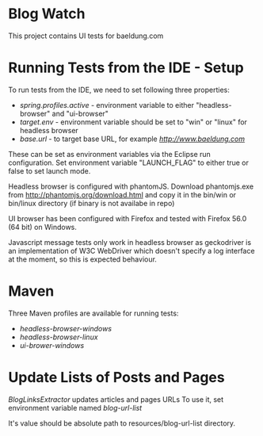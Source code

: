 Blog Watch
==========

This project contains UI tests for baeldung.com



Running Tests from the IDE - Setup
==================================

To run tests from the IDE, we need to set following three properties: 
  - _spring.profiles.active_ - environment variable to either "headless-browser" and "ui-browser"
  - _target.env_ - environment variable should be set to "win" or "linux" for headless browser
  - _base.url_ - to target base URL, for example _http://www.baeldung.com_

These can be set as environment variables via the Eclipse run configuration. 
Set environment variable "LAUNCH_FLAG" to either true or false to set launch mode. 

Headless browser is configured with phantomJS. 
Download phantomjs.exe from http://phantomjs.org/download.html and copy it in the bin/win or bin/linux directory (if binary is not availabe in repo)

UI browser has been configured with Firefox and tested with Firefox 56.0 (64 bit) on Windows. 
 
Javascript message tests only work in headless browser as geckodriver is an implementation of W3C WebDriver which doesn't specify a log interface at the moment, so this is expected behaviour. 



Maven 
==============

Three Maven profiles are available for running tests: 
  - _headless-browser-windows_
  - _headless-browser-linux_ 
  - _ui-brower-windows_



Update Lists of Posts and Pages
===============================

_BlogLinksExtractor_ updates articles and pages URLs
To use it, set environment variable named _blog-url-list_

It's value should be absolute path to resources/blog-url-list directory. 
